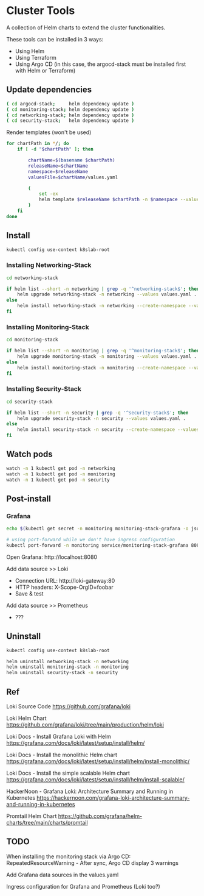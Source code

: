 # Cluster Tools

A collection of Helm charts to extend the cluster functionalities.

These tools can be installed in 3 ways:

- Using Helm
- Using Terraform
- Using Argo CD (in this case, the argocd-stack must be installed first with Helm or Terraform)

## Update dependencies

```bash
( cd argocd-stack;     helm dependency update )
( cd monitoring-stack; helm dependency update )
( cd networking-stack; helm dependency update )
( cd security-stack;   helm dependency update )
```

Render templates (won't be used)

```bash
for chartPath in */; do
    if [ -d "$chartPath" ]; then

        chartName=$(basename $chartPath)
        releaseName=$chartName
        namespace=$releaseName
        valuesFile=$chartName/values.yaml

        (
            set -ex
            helm template $releaseName $chartPath -n $namespace --values $valuesFile
        )
    fi
done
```

<!-- FUNCTION install -->
## Install

```bash
kubectl config use-context k8slab-root
```

### Installing Networking-Stack

```bash
cd networking-stack

if helm list --short -n networking | grep -q '^networking-stack$'; then
    helm upgrade networking-stack -n networking --values values.yaml .
else
    helm install networking-stack -n networking --create-namespace --values values.yaml .
fi
```

### Installing Monitoring-Stack

```bash
cd monitoring-stack

if helm list --short -n monitoring | grep -q '^monitoring-stack$'; then
    helm upgrade monitoring-stack -n monitoring --values values.yaml .
else
    helm install monitoring-stack -n monitoring --create-namespace --values values.yaml .
fi
```

### Installing Security-Stack

```bash
cd security-stack

if helm list --short -n security | grep -q '^security-stack$'; then
    helm upgrade security-stack -n security --values values.yaml .
else
    helm install security-stack -n security --create-namespace --values values.yaml .
fi
```

<!-- FUNCTION watchpods -->
## Watch pods

```bash
watch -n 1 kubectl get pod -n networking
watch -n 1 kubectl get pod -n monitoring
watch -n 1 kubectl get pod -n security
```

<!-- FUNCTION postinstall -->
## Post-install

### Grafana

```bash
echo $(kubectl get secret -n monitoring monitoring-stack-grafana -o jsonpath="{.data.admin-password}" | base64 --decode)

# using port-forward while we don't have ingress configuration
kubectl port-forward -n monitoring service/monitoring-stack-grafana 8080:80
```

Open Grafana: http://localhost:8080

Add data source >> Loki

- Connection URL: http://loki-gateway:80
- HTTP headers: X-Scope-OrgID=foobar
- Save & test

Add data source >> Prometheus

- ???

<!-- FUNCTION uninstall -->
## Uninstall

```bash
kubectl config use-context k8slab-root

helm uninstall networking-stack -n networking
helm uninstall monitoring-stack -n monitoring
helm uninstall security-stack -n security
```

## Ref

Loki Source Code
https://github.com/grafana/loki

Loki Helm Chart
https://github.com/grafana/loki/tree/main/production/helm/loki

Loki Docs - Install Grafana Loki with Helm
https://grafana.com/docs/loki/latest/setup/install/helm/

Loki Docs - Install the monolithic Helm chart
https://grafana.com/docs/loki/latest/setup/install/helm/install-monolithic/

Loki Docs - Install the simple scalable Helm chart
https://grafana.com/docs/loki/latest/setup/install/helm/install-scalable/

HackerNoon - Grafana Loki: Architecture Summary and Running in Kubernetes
https://hackernoon.com/grafana-loki-architecture-summary-and-running-in-kubernetes

Promtail Helm Chart
https://github.com/grafana/helm-charts/tree/main/charts/promtail

## TODO

When installing the monitoring stack via Argo CD:
RepeatedResourceWarning - After sync, Argo CD display 3 warnings

Add Grafana data sources in the values.yaml

Ingress configuration for Grafana and Prometheus (Loki too?)
